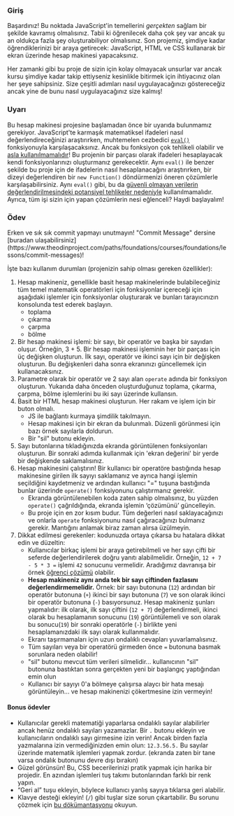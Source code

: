 ### Giriş

Başardınız! Bu noktada JavaScript'in temellerini _gerçekten_ sağlam bir şekilde kavramış olmalısınız. Tabii ki öğrenilecek daha çok şey var ancak şu an oldukça fazla şey oluşturabiliyor olmalısınız. Son projemiz, şimdiye kadar öğrendiklerinizi bir araya getirecek: JavaScript, HTML ve CSS kullanarak bir ekran üzerinde hesap makinesi yapacaksınız.

Her zamanki gibi bu proje de sizin için kolay olmayacak unsurlar var ancak kursu şimdiye kadar takip ettiyseniz kesinlikle bitirmek için ihtiyacınız olan her şeye sahipsiniz. Size çeşitli adımları nasıl uygulayacağınızı göstereceğiz ancak yine de bunu nasıl uygulayacağınız size kalmış!

### Uyarı

<div class="lesson-note" markdown="1">

Bu hesap makinesi projesine başlamadan önce bir uyarıda bulunmamız gerekiyor. JavaScript'te karmaşık matematiksel ifadeleri nasıl değerlendireceğinizi araştırırken, muhtemelen cezbedici [`eval()`](https://developer.mozilla.org/en-US/docs/Web/JavaScript/Reference/Global_Objects/eval) fonksiyonuyla karşılaşacaksınız. Ancak bu fonksiyon çok tehlikeli olabilir ve [asla kullanılmamalıdır](https://developer.mozilla.org/en-US/docs/Web/JavaScript/Reference/Global_Objects/eval#never_use_eval!)! Bu projenin bir parçası olarak ifadeleri hesaplayacak kendi fonksiyonlarınızı oluşturmanız gerekecektir. Aynı `eval()` ile benzer şekilde bu proje için de ifadelerin nasıl hesaplanacağını araştırırken, bir dizeyi değerlendiren bir `new Function()` döndürmenizi öneren çözümlerle karşılaşabilirsiniz. Aynı `eval()` gibi, bu da [güvenli olmayan verilerin değerlendirilmesindeki potansiyel tehlikeler nedeniyle](https://stackoverflow.com/questions/4599857/are-eval-and-new-function-the-same-thing) kullanılmamalıdır. Ayrıca, tüm işi sizin için yapan çözümlerin nesi eğlenceli? Haydi başlayalım!

</div>

### Ödev

<div class="lesson-content__panel" markdown="1">
Erken ve sık sık commit yapmayı unutmayın! "Commit Message" dersine [buradan ulaşabilirsiniz](https://www.theodinproject.com/paths/foundations/courses/foundations/lessons/commit-messages)!

İşte bazı kullanım durumları (projenizin sahip olması gereken özellikler):

1.  Hesap makineniz, genellikle basit hesap makinelerinde bulabileceğiniz tüm temel matematik operatörleri için fonksiyonlar içereceği için aşağıdaki işlemler için fonksiyonlar oluşturarak ve bunları tarayıcınızın konsolunda test ederek başlayın.
    *   toplama
    *   çıkarma
    *   çarpma
    *   bölme
2.  Bir hesap makinesi işlemi: bir sayı, bir operatör ve başka bir sayıdan oluşur. Örneğin, 3 + 5. Bir hesap makinesi işleminin her bir parçası için üç değişken oluşturun. İlk sayı, operatör ve ikinci sayı için bir değişken oluşturun. Bu değişkenleri daha sonra ekranınızı güncellemek için kullanacaksınız.
3.  Parametre olarak bir operatör ve 2 sayı alan `operate` adında bir fonksiyon oluşturun. Yukarıda daha önceden oluşturduğunuz toplama, çıkarma, çarpma, bölme işlemlerini bu iki sayı üzerinde kullansın.
4.  Basit bir HTML hesap makinesi oluşturun. Her rakam ve işlem için bir buton olmalı.
    *  JS ile bağlantı kurmaya şimdilik takılmayın.
    *  Hesap makinesi için bir ekran da bulunmalı. Düzenli görünmesi için bazı örnek sayılarla doldurun.
    *  Bir "sil" butonu ekleyin.
5.  Sayı butonlarına tıkladığınızda ekranda görüntülenen fonksiyonları oluşturun. Bir sonraki adımda kullanmak için 'ekran değerini' bir yerde bir değişkende saklamalısınız.
6.  Hesap makinesini çalıştırın! Bir kullanıcı bir operatöre bastığında hesap makinesine girilen ilk sayıyı saklamanız ve ayrıca hangi işlemin seçildiğini kaydetmeniz ve ardından kullanıcı "=" tuşuna bastığında bunlar üzerinde `operate()` fonksiyonunu çalıştırmanız gerekir.
    *  Ekranda görüntülenebilen koda zaten sahip olmalısınız, bu yüzden `operate()` çağrıldığında, ekranda işlemin ‘çözümünü’ güncelleyin.
    *  Bu proje için en zor kısım budur. Tüm değerleri nasıl saklayacağınızı ve onlarla `operate` fonksiyonunu nasıl çağıracağınızı bulmanız gerekir. Mantığını anlamak biraz zaman alırsa üzülmeyin.
7.  Dikkat edilmesi gerekenler: kodunuzda ortaya çıkarsa bu hatalara dikkat edin ve düzeltin:
    *  Kullanıcılar birkaç işlemi bir araya getirebilmeli ve her sayı çifti bir seferde değerlendirilerek doğru yanıtı alabilmelidir. Örneğin, `12 + 7 - 5 * 3 =` işlemi `42` sonucunu vermelidir. Aradığımız davranışa bir örnek [öğrenci çözümü](https://mrbuddh4.github.io/calculator/) olabilir.
    *  **Hesap makineniz aynı anda tek bir sayı çiftinden fazlasını değerlendirmemelidir.** Örnek: bir sayı butonuna (`12`) ardından bir operatör butonuna (`+`) ikinci bir sayı butonuna (`7`) ve son olarak ikinci bir operatör butonuna (`-`) basıyorsunuz. Hesap makineniz şunları yapmalıdır: ilk olarak, ilk sayı çiftini (`12 + 7`) değerlendirmeli, ikinci olarak bu hesaplamanın sonucunu (`19`) görüntülemeli ve son olarak bu sonucu(`19`) bir sonraki operatörle (`-`) birlikte yeni hesaplamanızdaki ilk sayı olarak kullanmalıdır.
    *  Ekranı taşırmamaları için uzun ondalıklı cevapları yuvarlamalısınız.
    *  Tüm sayıları veya bir operatörü girmeden önce `=` butonuna basmak sorunlara neden olabilir!
    *  "sil" butonu mevcut tüm verileri silmelidir... kullanıcının "sil" butonuna bastıktan sonra gerçekten yeni bir başlangıç yaptığından emin olun
    *  Kullanıcı bir sayıyı 0'a bölmeye çalışırsa alaycı bir hata mesajı görüntüleyin... ve hesap makinenizi çökertmesine izin vermeyin!

#### Bonus ödevler

*   Kullanıcılar gerekli matematiği yaparlarsa ondalıklı sayılar alabilirler ancak henüz ondalıklı sayıları yazamazlar. Bir `.` butonu ekleyin ve kullanıcıların ondalıklı sayı girmesine izin verin! Ancak birden fazla yazmalarına izin vermediğinizden emin olun: `12.3.56.5.` Bu sayılar üzerinde matematik işlemleri yapmak zordur. \(ekranda zaten bir tane varsa ondalık butonunu devre dışı bırakın\)
*   Güzel görünsün! Bu, CSS becerilerinizi pratik yapmak için harika bir projedir. En azından işlemleri tuş takımı butonlarından farklı bir renk yapın.
*   “Geri al” tuşu ekleyin, böylece kullanıcı yanlış sayıya tıklarsa geri alabilir.
*   Klavye desteği ekleyin! (`/`) gibi tuşlar size sorun çıkartabilir. Bu sorunu çözmek için [bu dökümantasyonu](https://developer.mozilla.org/en-US/docs/Web/API/Event/preventDefault) okuyun.
</div>